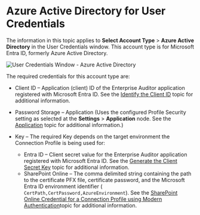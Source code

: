# Azure Active Directory for User Credentials

The information in this topic applies to **Select Account Type** > **Azure Active Directory** in the
User Credentials window. This account type is for Microsoft Entra ID, formerly Azure Active
Directory.

![User Credentials Window - Azure Active Directory](/img/versioned_docs/enterpriseauditor_11.6/enterpriseauditor/admin/settings/connection/profile/entraid.webp)

The required credentials for this account type are:

- Client ID – Application (client) ID of the Enterprise Auditor application registered with
  Microsoft Entra ID. See the
  [Identify the Client ID](/docs/accessanalyzer/11.6/config/entraid/access.md#identify-the-client-id)
  topic for additional information.
- Password Storage – Application (Uses the configured Profile Security setting as selected at the
  **Settings** > **Application** node. See the
  [Application](/docs/accessanalyzer/11.6/enterpriseauditor/admin/settings/application/overview.md)
  topic for additional information.)
- Key – The required Key depends on the target environment the Connection Profile is being used for:

    - Entra ID – Client secret value for the Enterprise Auditor application registered with
      Microsoft Entra ID. See the
      [Generate the Client Secret Key](/docs/accessanalyzer/11.6/config/entraid/access.md#generate-the-client-secret-key)
      topic for additional information.
    - SharePoint Online – The comma delimited string containing the path to the certificate PFX
      file, certificate password, and the Microsoft Entra ID environment identifier (
      `CertPath,CertPassword,AzureEnvironment`). See the
      [SharePoint Online Credential for a Connection Profile using Modern Authentication](/docs/accessanalyzer/11.6/enterpriseauditor/admin/datacollector/spaa/configurejob.md#sharepoint-online-credential-for-a-connection-profile-using-modern-authentication)topic
      for additional information.
